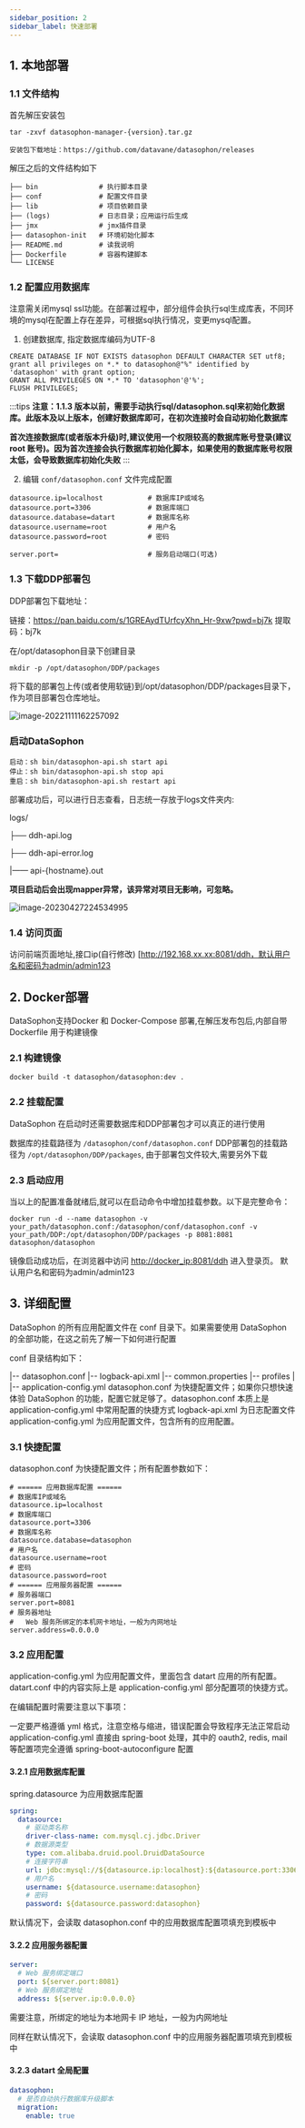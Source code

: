 ```yaml
---
sidebar_position: 2
sidebar_label: 快速部署
---
```


## 1. 本地部署

### 1.1 文件结构

首先解压安装包

```shell
tar -zxvf datasophon-manager-{version}.tar.gz

安装包下载地址：https://github.com/datavane/datasophon/releases
```

解压之后的文件结构如下
```shell
├── bin               # 执行脚本目录
├── conf              # 配置文件目录
├── lib               # 项目依赖目录
├── (logs)            # 日志目录；应用运行后生成
├── jmx               # jmx插件目录
├── datasophon-init   # 环境初始化脚本
├── README.md         # 读我说明
├── Dockerfile        # 容器构建脚本
└── LICENSE
```

### 1.2 配置应用数据库

注意需关闭mysql ssl功能。在部署过程中，部分组件会执行sql生成库表，不同环境的mysql在配置上存在差异，可根据sql执行情况，变更mysql配置。

1. 创建数据库, 指定数据库编码为UTF-8
```
CREATE DATABASE IF NOT EXISTS datasophon DEFAULT CHARACTER SET utf8;
grant all privileges on *.* to datasophon@"%" identified by 'datasophon' with grant option;
GRANT ALL PRIVILEGES ON *.* TO 'datasophon'@'%';
FLUSH PRIVILEGES;
```

:::tips
**注意：1.1.3 版本以前，需要手动执行sql/datasophon.sql来初始化数据库。此版本及以上版本，创建好数据库即可，在初次连接时会自动初始化数据库**

**首次连接数据库(或者版本升级)时,建议使用一个权限较高的数据库账号登录(建议 root 账号)。因为首次连接会执行数据库初始化脚本，如果使用的数据库账号权限太低，会导致数据库初始化失败**
:::

2. 编辑 `conf/datasophon.conf` 文件完成配置

```shell
datasource.ip=localhost           # 数据库IP或域名
datasource.port=3306              # 数据库端口
datasource.database=datart        # 数据库名称
datasource.username=root          # 用户名
datasource.password=root          # 密码

server.port=                      # 服务启动端口(可选)
```

### 1.3 下载DDP部署包

DDP部署包下载地址：

链接：https://pan.baidu.com/s/1GREAydTUrfcyXhn_Hr-9xw?pwd=bj7k 
提取码：bj7k 

在/opt/datasophon目录下创建目录

```
mkdir -p /opt/datasophon/DDP/packages
```

将下载的部署包上传(或者使用软链)到/opt/datasophon/DDP/packages目录下，作为项目部署包仓库地址。

![image-20221111162257092](./imgs/image-20221111162257092.png)

### 启动DataSophon

```
启动：sh bin/datasophon-api.sh start api
停止：sh bin/datasophon-api.sh stop api
重启：sh bin/datasophon-api.sh restart api
```

部署成功后，可以进行日志查看，日志统一存放于logs文件夹内:

 logs/

  ├── ddh-api.log

  ├── ddh-api-error.log

  |—— api-{hostname}.out

**项目启动后会出现mapper异常，该异常对项目无影响，可忽略。**

![image-20230427224534995](./imgs/image-20230427224534995.png)

### 1.4 访问页面

访问前端页面地址,接口ip(自行修改) [http://192.168.xx.xx:8081/ddh，默认用户名和密码为admin/admin123


## 2. Docker部署

DataSophon支持Docker 和 Docker-Compose 部署,在解压发布包后,内部自带 Dockerfile 用于构建镜像

### 2.1 构建镜像

```shell
docker build -t datasophon/datasophon:dev .
```

### 2.2 挂载配置

DataSophon 在启动时还需要数据库和DDP部署包才可以真正的进行使用

数据库的挂载路径为 `/datasophon/conf/datasophon.conf`
DDP部署包的挂载路径为 `/opt/datasophon/DDP/packages`, 由于部署包文件较大,需要另外下载


### 2.3 启动应用

当以上的配置准备就绪后,就可以在启动命令中增加挂载参数。以下是完整命令：

```shell
docker run -d --name datasophon -v your_path/datasophon.conf:/datasophon/conf/datasophon.conf -v your_path/DDP:/opt/datasophon/DDP/packages -p 8081:8081 datasophon/datasophon
```

镜像启动成功后，在浏览器中访问 <http://docker_ip:8081/ddh> 进入登录页。 默认用户名和密码为admin/admin123



## 3. 详细配置

DataSophon 的所有应用配置文件在 conf 目录下。如果需要使用 DataSophon 的全部功能，在这之前先了解一下如何进行配置

conf 目录结构如下：

|-- datasophon.conf
|-- logback-api.xml
|-- common.properties
|-- profiles
|   |-- application-config.yml
datasophon.conf 为快捷配置文件；如果你只想快速体验 DataSophon 的功能，配置它就足够了。datasophon.conf 本质上是 application-config.yml 中常用配置的快捷方式
logback-api.xml 为日志配置文件
application-config.yml 为应用配置文件，包含所有的应用配置。

### 3.1 快捷配置
datasophon.conf 为快捷配置文件；所有配置参数如下：
```shell
# ====== 应用数据库配置 ======
# 数据库IP或域名
datasource.ip=localhost
# 数据库端口
datasource.port=3306
# 数据库名称
datasource.database=datasophon
# 用户名
datasource.username=root
# 密码
datasource.password=root
# ====== 应用服务器配置 ======
# 服务器端口
server.port=8081
# 服务器地址
#   Web 服务所绑定的本机网卡地址，一般为内网地址
server.address=0.0.0.0
```

### 3.2 应用配置
application-config.yml 为应用配置文件，里面包含 datart 应用的所有配置。datart.conf 中的内容实际上是 application-config.yml 部分配置项的快捷方式。

在编辑配置时需要注意以下事项：

一定要严格遵循 yml 格式，注意空格与缩进，错误配置会导致程序无法正常启动
application-config.yml 直接由 spring-boot 处理，其中的 oauth2, redis, mail 等配置项完全遵循 spring-boot-autoconfigure 配置

#### 3.2.1 应用数据库配置
spring.datasource 为应用数据库配置
```yaml
spring:
  datasource:
    # 驱动类名称
    driver-class-name: com.mysql.cj.jdbc.Driver
    # 数据源类型
    type: com.alibaba.druid.pool.DruidDataSource
    # 连接字符串
    url: jdbc:mysql://${datasource.ip:localhost}:${datasource.port:3306}/${datasource.database:datasophon}?&allowMultiQueries=true&characterEncoding=utf-8
    # 用户名
    username: ${datasource.username:datasophon}
    # 密码
    password: ${datasource.password:datasophon}
```

默认情况下，会读取 datasophon.conf 中的应用数据库配置项填充到模板中

#### 3.2.2 应用服务器配置

```yaml
server:
  # Web 服务绑定端口
  port: ${server.port:8081}
  # Web 服务绑定地址
  address: ${server.ip:0.0.0.0}
```
需要注意，所绑定的地址为本地网卡 IP 地址，一般为内网地址

同样在默认情况下，会读取 datasophon.conf 中的应用服务器配置项填充到模板中

#### 3.2.3 datart 全局配置

```yaml
datasophon:
  # 是否自动执行数据库升级脚本
  migration:
    enable: true

```
